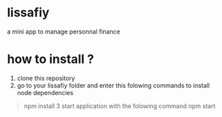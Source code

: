 # lissafiy
a mini app to manage personnal finance

# how to install ?

1. clone this repository
2. go to your lissafiy folder and enter this folowing commands to install node dependencies
> npm install
3 start application with the folowing command
>npm start
